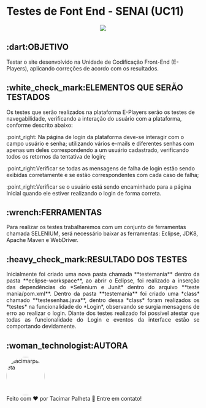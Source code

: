 # Testes de Font End - SENAI (UC11)
<center><img src="https://camo.githubusercontent.com/459f141bd5e24c179a0e2dd49691e290ed5c5d4b4cb97767daee7cfaf6e31121/687474703a2f2f696d672e736869656c64732e696f2f7374617469632f76313f6c6162656c3d535441545553266d6573736167653d434f4e434c5549444f26636f6c6f723d475245454e267374796c653d666f722d7468652d6261646765")> </center>
<h2 align="esquerda">:dart:OBJETIVO</h2>
Testar o site desenvolvido na Unidade de Codificação Front-End (E-Players), aplicando correções de acordo com os resultados.
<h2 align="esquerda">:white_check_mark:ELEMENTOS QUE SERÃO TESTADOS</h2>
Os testes que serão realizados na plataforma E-Players serão os testes de navegabilidade, verificando a interação do usuário com a plataforma, conforme descrito abaixo:
<p align="esquerda">:point_right: Na página de login da plataforma deve-se interagir com o campo usuário e senha; utilizando vários e-mails e diferentes senhas com apenas um deles correspondendo a um usuário cadastrado, verificando todos os retornos da tentativa de login;</p>
<p align="esquerda">:point_right:Verificar se todas as mensagens de falha de login estão sendo exibidas corretamente e se estão correspondentes com cada caso de falha;</p>
<p align="esquerda">:point_right:Verificar se o usuário está sendo encaminhado para a página Inicial quando ele estiver realizando o login de forma correta.</p>
<h2 align="esquerda">:wrench:FERRAMENTAS</h2>
Para realizar os testes trabalharemos com um conjunto de ferramentas chamada SELENIUM, será necessário baixar as ferramentas: Eclipse, JDK8, Apache Maven e WebDriver.
<h2 align="esquerda">:heavy_check_mark:RESULTADO DOS TESTES</h2>
<p align="justify">Inicialmente foi criado uma nova pasta chamada **testemania** dentro da pasta **eclipse-workspace**, ao abrir o Eclipse, foi realizado a inserção das dependências do *Selenium e Junit* dentro do arquivo **teste mania/pom.xml**. Dentro da pasta **testemania** foi criado uma *class* chamado **testesenhas.java**, dentro dessa *class* foram realizados os *testes* na funcionalidade do *Login*, observando se surgia mensagens de erro ao realizar o login.
Diante dos testes realizado foi possível atestar que todas as funcionalidade do Login e eventos da interface estão se comportando devidamente.
<h2 align="esquerda">:woman_technologist:AUTORA</h2>
<a href="https://github.com/tacimarpalheta" style="text-decoration: none;">
<img style="border-radius: 50%;" src="https://avatars.githubusercontent.com/u/113411462?v=4" width="100px;"  alt="tacimarpalheta"/>

<br />
<span> Feito com ❤️ por Tacimar Palheta 👋 Entre em contato! </span> 
</a> 

